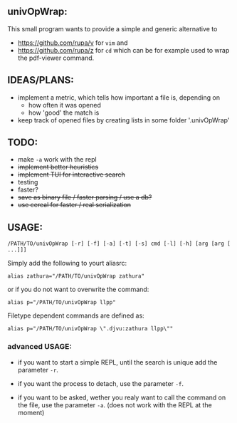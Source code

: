 univOpWrap:
-----------
This small program wants to provide a simple and generic alternative to
 - https://github.com/rupa/v for `vim` and
 - https://github.com/rupa/z for `cd`
which can be for example used to wrap the pdf-viewer command.

IDEAS/PLANS:
------
 * implement a metric, which tells how important a file is, depending on
   - how often it was opened
   - how 'good' the match is
 * keep track of opened files by creating lists in some folder '.univOpWrap'

TODO:
-----
 * make `-a` work with the repl
 * ~~implement better heuristics~~
 * ~~implement TUI for interactive search~~
 * testing
 * faster?
 * ~~save as binary file / faster parsing / use a db?~~
 * ~~use cereal for faster / real serialization~~

USAGE:
------

    /PATH/TO/univOpWrap [-r] [-f] [-a] [-t] [-s] cmd [-l] [-h] [arg [arg [ ...]]]

Simply add the following to yourt aliasrc:

    alias zathura="/PATH/TO/univOpWrap zathura"

or if you do not want to overwrite the command:

    alias p="/PATH/TO/univOpWrap llpp"

Filetype dependent commands are defined as:

    alias p="/PATH/TO/univOpWrap \".djvu:zathura llpp\""

### advanced USAGE:

 * if you want to start a simple REPL, until the search is unique add the
parameter `-r`.

 * if you want the process to detach, use the parameter `-f`.

 * if you want to be asked, wether you realy want to call the command on the
file, use the parameter `-a`. (does not work with the REPL at the moment)
